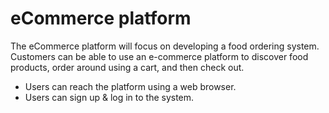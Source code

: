 # eCommerce platform

The eCommerce platform will focus on developing a food ordering system. Customers can be able to use an e-commerce platform to discover food products, order around using a cart, and then check out.

* Users can reach the platform using a web browser.
* Users can sign up & log in to the system.